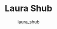 ---
# this is autogenerated: do not edit
title: Laura Shub
author: laura_shub
layout: author-bio
jobtitle: Grad Student
bio: bioinformatics
type: member
excerpt: "Laura studied biochemistry and computer science at the University of Texas at Austin. She is currently a graduate student in the bioinformatics program at UCSF."
header:
  teaser: /assets/images/people/bio-shub.jpg
papers: 
    - title: Metric Ion Classification (MIC)- A deep learning tool for assigning ions and waters in cryo-EM and x-ray crystallography structures
      excerpt: <u>Shub L</u>, Liu W, Skiniotis G, Keiser MJ, Robertson MJ. __bioRxiv__. 2024 Mar 19.
      link: ""

    - title: Proximity Graph Networks- Predicting Ligand Affinity with Message Passing Neural Networks
      excerpt: Gale-Day ZJ, <u>Shub L</u>, Chuang KV, Keiser MJ. __chemRxiv__. 2024 Feb 23.
      link: ""

    - title: Prioritizing Virtual Screening with Interpretable Interaction Fingerprints
      excerpt: Fassio AV, <u>Shub L</u>, Ponzoni L, McKinley J, O'Meara MJ, Ferreira RS, Keiser MJ, de Melo Minardi RC. __J Chem Inf Model__. 2022 Sep 26.
      link: "https://doi.org/10.1021/acs.jcim.2c00695"

---